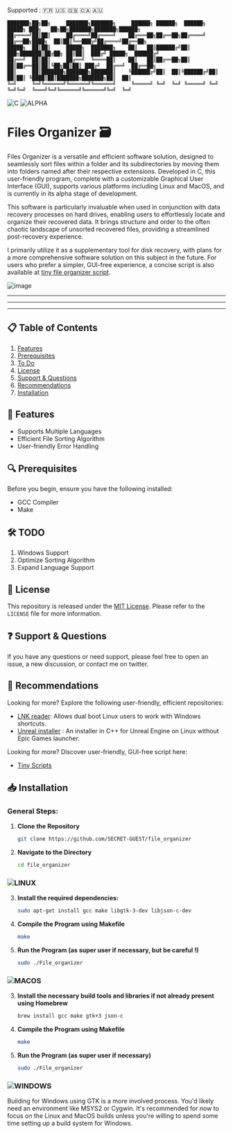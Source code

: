 Supported : 🇫🇷 🇺🇸 🇬🇧 🇨🇦 🇦🇺 
```
███████╗██╗██╗     ███████╗███████╗     ██████╗ ██████╗  ██████╗  █████╗ ███╗   ██╗██╗███████╗███████╗██████╗ 
██╔════╝██║██║     ██╔════╝██╔════╝    ██╔═══██╗██╔══██╗██╔════╝ ██╔══██╗████╗  ██║██║╚══███╔╝██╔════╝██╔══██╗
█████╗  ██║██║     █████╗  ███████╗    ██║   ██║██████╔╝██║  ███╗███████║██╔██╗ ██║██║  ███╔╝ █████╗  ██████╔╝
██╔══╝  ██║██║     ██╔══╝  ╚════██║    ██║   ██║██╔══██╗██║   ██║██╔══██║██║╚██╗██║██║ ███╔╝  ██╔══╝  ██╔══██╗
██║     ██║███████╗███████╗███████║    ╚██████╔╝██║  ██║╚██████╔╝██║  ██║██║ ╚████║██║███████╗███████╗██║  ██║
╚═╝     ╚═╝╚══════╝╚══════╝╚══════╝     ╚═════╝ ╚═╝  ╚═╝ ╚═════╝ ╚═╝  ╚═╝╚═╝  ╚═══╝╚═╝╚══════╝╚══════╝╚═╝  ╚═╝
```
![C](https://img.shields.io/badge/C-GCC-purple)
![ALPHA](https://img.shields.io/badge/ALPHA-red) 


# Files Organizer 🗃️

Files Organizer is a versatile and efficient software solution, designed to seamlessly sort files within a folder and its subdirectories by moving them into folders named after their respective extensions. Developed in C, this user-friendly program, complete with a customizable Graphical User Interface (GUI), supports various platforms including Linux and MacOS, and is currently in its alpha stage of development.

This software is particularly invaluable when used in conjunction with data recovery processes on hard drives, enabling users to effortlessly locate and organize their recovered data. It brings structure and order to the often chaotic landscape of unsorted recovered files, providing a streamlined post-recovery experience.

I primarily utilize it as a supplementary tool for disk recovery, with plans for a more comprehensive software solution on this subject in the future. For users who prefer a simpler, GUI-free experience, a concise script is also available at [tiny file organizer script](https://github.com/SECRET-GUEST/tiny-scripts/tree/ALL/C/Files%20handlers/File%20organizer).

![image](https://github.com/SECRET-GUEST/file_organizer/assets/92639080/2c9358f4-fc2c-4f70-b32c-0ed01ee53ee1)


---
---
---

## 📋 Table of Contents

1. [Features](#-features)
2. [Prerequisites](#-prerequisites)
3. [To Do](#-todo)
4. [License](#-license)
5. [Support & Questions](#-support--questions)
6. [Recommendations](#-recommendations)
7. [Installation](#-installation)

## 🌟 Features

- Supports Multiple Languages
- Efficient File Sorting Algorithm
- User-friendly Error Handling

## 🔍 Prerequisites

Before you begin, ensure you have the following installed:

- GCC Compiler
- Make

## 🛠️ TODO

1. Windows Support
2. Optimize Sorting Algorithm
3. Expand Language Support


## 📜 License

This repository is released under the [MIT License](LICENSE). Please refer to the `LICENSE` file for more information.

## ❓ Support & Questions

If you have any questions or need support, please feel free to open an issue, a new discussion, or contact me on twitter.

## 💎 Recommendations

Looking for more? Explore the following user-friendly, efficient repositories:

- [LNK reader](https://github.com/SECRET-GUEST/windows_link_reader): Allows dual boot Linux users to work with Windows shortcuts.
- [Unreal installer](https://github.com/SECRET-GUEST/Unrealinux) : An installer in C++ for Unreal Engine on Linux without Epic Games launcher.

Looking for more? Discover user-friendly, GUI-free script here: 
- [Tiny Scripts](https://github.com/SECRET-GUEST/tiny-scripts)



## 📥 Installation 

### General Steps:

1. **Clone the Repository**
   ```sh
   git clone https://github.com/SECRET-GUEST/file_organizer
   ```

2. **Navigate to the Directory**
   ```sh
   cd file_organizer
   ```

### ![LINUX](https://img.shields.io/badge/LINUX-orange)

3. **Install the required dependencies:**
   ```sh
   sudo apt-get install gcc make libgtk-3-dev libjson-c-dev
   ```

4. **Compile the Program using Makefile**
   ```sh
   make
   ```

5. **Run the Program (as super user if necessary, but be careful !)**
   ```sh
   sudo ./File_organizer
   ```



### ![MACOS](https://img.shields.io/badge/MacOS-white) 

3. **Install the necessary build tools and libraries if not already present using Homebrew**
   ```sh
   brew install gcc make gtk+3 json-c
   ```

4. **Compile the Program using Makefile**
   ```sh
   make
   ```

5. **Run the Program (as super user if necessary)**
   ```sh
   sudo ./File_organizer
   ```

### ![WINDOWS](https://img.shields.io/badge/windows-blue)

Building for Windows using GTK is a more involved process. You'd likely need an environment like MSYS2 or Cygwin. It's recommended for now to focus on the Linux and MacOS builds unless you're willing to spend some time setting up a build system for Windows.



